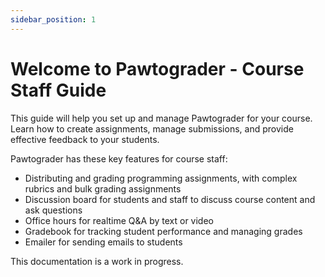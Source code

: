 ```yaml
---
sidebar_position: 1
---
```


# Welcome to Pawtograder - Course Staff Guide

This guide will help you set up and manage Pawtograder for your course. Learn how to create assignments, manage submissions, and provide effective feedback to your students.

Pawtograder has these key features for course staff:
- Distributing and grading programming assignments, with complex rubrics and bulk grading assignments
- Discussion board for students and staff to discuss course content and ask questions
- Office hours for realtime Q&A by text or video
- Gradebook for tracking student performance and managing grades
- Emailer for sending emails to students

This documentation is a work in progress.